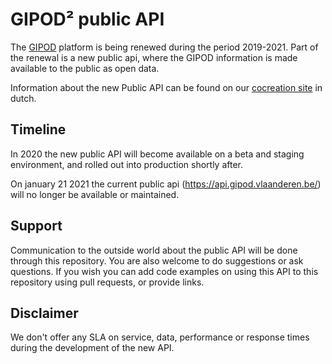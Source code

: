 # GIPOD² public API
The [GIPOD](https://overheid.vlaanderen.be/informatie-vlaanderen/producten-diensten/generiek-informatieplatform-openbaar-domein-gipod) platform is being renewed during the period 2019-2021. Part of the renewal is a new public api, where the GIPOD information is made available to the public as open data.

Information about the new Public API can be found on our [cocreation site](https://vlaamseoverheid.atlassian.net/wiki/spaces/NGC/pages/1851031592/Public+API+-+DRAFT) in dutch.

## Timeline

In 2020 the new public API will become available on a beta and staging environment, and rolled out into production shortly after.

On january 21 2021 the current public api (https://api.gipod.vlaanderen.be/) will no longer be available or maintained.

## Support

Communication to the outside world about the public API will be done through this repository. You are also welcome to do suggestions or ask questions. If you wish you can add code examples on using this API to this repository using pull requests, or provide links.

## Disclaimer

We don't offer any SLA on service, data, performance or response times during the development of the new API.
